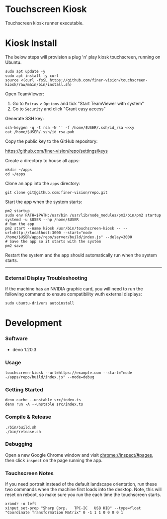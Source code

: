 # Touchscreen Kiosk

Touchscreen kiosk runner executable.

# Kiosk Install

The below steps will provision a plug 'n' play kiosk touchscreen, running on Ubuntu.

```shell
sudo apt update -y
sudo apt install -y curl
source <(curl -fsSL https://github.com/finer-vision/touchscreen-kiosk/raw/main/bin/install.sh)
```

Open TeamViewer:

1. Go to `Extras` > `Options` and tick "Start TeamViewer with system"
2. Go to `Security` and click "Grant easy access"

Generate SSH key:

```shell
ssh-keygen -q -t rsa -N '' -f /home/$USER/.ssh/id_rsa <<<y
cat /home/$USER/.ssh/id_rsa.pub
```

Copy the public key to the GitHub repository:

https://github.com/finer-vision/repo/settings/keys

Create a directory to house all apps:

```shell
mkdir ~/apps
cd ~/apps
```

Clone an app into the `apps` directory:

```shell
git clone git@github.com:finer-vision/repo.git
```

Start the app when the system starts:

```shell
pm2 startup
sudo env PATH=$PATH:/usr/bin /usr/lib/node_modules/pm2/bin/pm2 startup systemd -u $USER --hp /home/$USER
# Run the app
pm2 start --name kiosk /usr/bin/touchscreen-kiosk -- --url=http://localhost:3000 --start="node /home/$USER/apps/repo/server/build/index.js" --delay=3000
# Save the app so it starts with the system
pm2 save
```

Restart the system and the app should automatically run when the system starts.

---

### External Display Troubleshooting

If the machine has an NVIDIA graphic card, you will need to run the following command to ensure compatibility wuth external displays:

```shell
sudo ubuntu-drivers autoinstall
```



# Development

### Software

- deno 1.20.3

### Usage

```shell
touchscreen-kiosk --url=https://example.com --start="node ~/apps/repo/build/index.js" --mode=debug
```

### Getting Started

```shell
deno cache --unstable src/index.ts
deno run -A --unstable src/index.ts
```

### Compile & Release

```shell
./bin/build.sh
./bin/release.sh
```

### Debugging

Open a new Google Chrome window and visit [chrome://inspect/#pages](chrome://inspect/#pages),
then click `inspect` on the page running the app.

### Touchscreen Notes

If you need portrait instead of the default landscape orientation, run these two commands when the machine first loads into the desktop. Note, this will reset on reboot, so make sure you run the each time the touchscreen starts.

```shell
xrandr -o left
xinput set-prop "Sharp Corp.   TPC-IC   USB HID" --type=float "Coordinate Transformation Matrix" 0 -1 1 1 0 0 0 0 1
```
